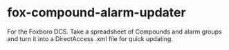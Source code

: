 # fox-compound-alarm-updater
For the Foxboro DCS. Take a spreadsheet of Compounds and alarm groups and turn it into a DirectAccess .xml file for quick updating. 
